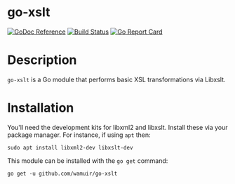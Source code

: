 go-xslt
=====

[![GoDoc Reference](https://godoc.org/github.com/wamuir/go-xslt?status.svg)](http://godoc.org/github.com/wamuir/go-xslt)
[![Build Status](https://travis-ci.org/wamuir/go-xslt.svg?branch=master)](https://travis-ci.org/wamuir/go-xslt)
[![Go Report Card](https://goreportcard.com/badge/github.com/wamuir/go-xslt)](https://goreportcard.com/report/github.com/wamuir/go-xslt)

# Description

`go-xslt` is a Go module that performs basic XSL transformations via Libxslt.

# Installation

You'll need the development kits for libxml2 and libxslt.  Install these
via your package manager. For instance, if using `apt` then:

    sudo apt install libxml2-dev libxslt-dev

This module can be installed with the `go get` command:

    go get -u github.com/wamuir/go-xslt
